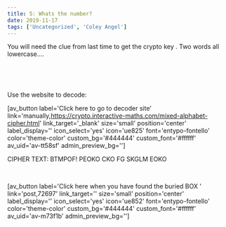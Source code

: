 ```yaml
---
title: 5: Whats the number?
date: 2019-11-17
tags: ['Uncategorized', 'Coley Angel']
---
```


You will need the clue from last time to get the crypto key . Two words all lowercase....

 

 

Use the website to decode:

[av_button label='Click here to go to decoder site' link='manually,https://crypto.interactive-maths.com/mixed-alphabet-cipher.html' link_target='_blank' size='small' position='center' label_display='' icon_select='yes' icon='ue825' font='entypo-fontello' color='theme-color' custom_bg='#444444' custom_font='#ffffff' av_uid='av-tt58sf' admin_preview_bg='']

CIPHER TEXT: BTMPOF! PEOKO CKO FG SKGLM EOKO

 

[av_button label='Click here when you have found the buried BOX ' link='post,72697' link_target='' size='small' position='center' label_display='' icon_select='yes' icon='ue852' font='entypo-fontello' color='theme-color' custom_bg='#444444' custom_font='#ffffff' av_uid='av-m73f1b' admin_preview_bg='']
